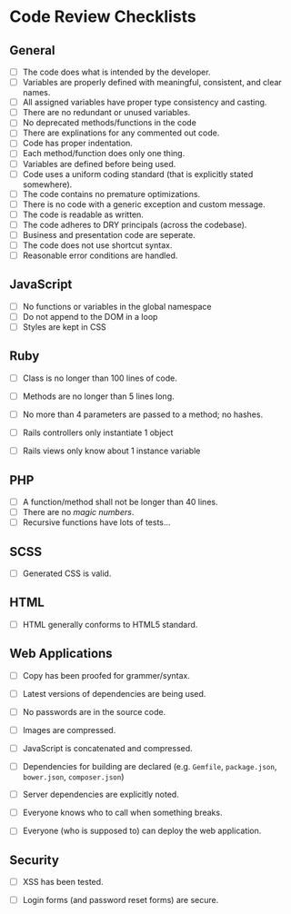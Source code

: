 # Code Review Checklists

## General
- [ ] The code does what is intended by the developer.
- [ ] Variables are properly defined with meaningful, consistent, and
clear names.
- [ ] All assigned variables have proper type consistency and casting.
- [ ] There are no redundant or unused variables.
- [ ] No deprecated methods/functions in the code
- [ ] There are explinations for any commented out code.
- [ ] Code has proper indentation.
- [ ] Each method/function does only one thing.
- [ ] Variables are defined before being used.
- [ ] Code uses a uniform coding standard (that is explicitly stated
somewhere).
- [ ] The code contains no premature optimizations.
- [ ] There is no code with a generic exception and custom message.
- [ ] The code is readable as written.
- [ ] The code adheres to DRY principals (across the codebase).
- [ ] Business and presentation code are seperate.
- [ ] The code does not use shortcut syntax.
- [ ] Reasonable error conditions are handled.

## JavaScript
- [ ] No functions or variables in the global namespace
- [ ] Do not append to the DOM in a loop
- [ ] Styles are kept in CSS

## Ruby
- [ ] Class is no longer than 100 lines of code.
- [ ] Methods are no longer than 5 lines long.
- [ ] No more than 4 parameters are passed to a method; no hashes.
- [ ] Rails controllers only instantiate 1 object
- [ ] Rails views only know about 1 instance variable


## PHP
- [ ] A function/method shall not be longer than 40 lines.
- [ ] There are no *magic numbers*.
- [ ] Recursive functions have lots of tests...

## SCSS
- [ ] Generated CSS is valid.

## HTML
- [ ] HTML generally conforms to HTML5 standard.

## Web Applications
- [ ] Copy has been proofed for grammer/syntax.
- [ ] Latest versions of dependencies are being used.
- [ ] No passwords are in the source code.
- [ ] Images are compressed.
- [ ] JavaScript is concatenated and compressed.
- [ ] Dependencies for building are declared (e.g. `Gemfile`, `package.json`, `bower.json`, `composer.json`)
- [ ] Server dependencies are explicitly noted.
- [ ] Everyone knows who to call when something breaks.
- [ ] Everyone (who is supposed to) can deploy the web application.


## Security
- [ ] XSS has been tested.
- [ ] Login forms (and password reset forms) are secure.


